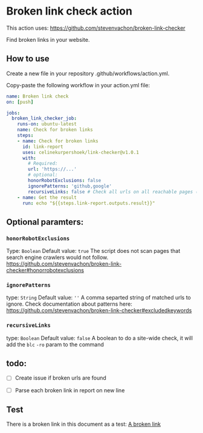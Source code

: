 # Broken link check action

This action uses: https://github.com/stevenvachon/broken-link-checker

Find broken links in your website.

## How to use
Create a new file in your repository .github/workflows/action.yml.

Copy-paste the following workflow in your action.yml file:

```yml
name: Broken link check
on: [push]

jobs:
  broken_link_checker_job:
    runs-on: ubuntu-latest
    name: Check for broken links
    steps:
    - name: Check for broken links
      id: link-report
      uses: celinekurpershoek/link-checker@v1.0.1
      with:
        # Required:
        url: 'https://...'
        # optional:
        honorRobotExclusions: false
        ignorePatterns: 'github,google'
        recursiveLinks: false # Check all urls on all reachable pages (could take a while)
    - name: Get the result
      run: echo "${{steps.link-report.outputs.result}}"
```

## Optional paramters:

### `honorRobotExclusions`
Type: `Boolean`
Default value: `true`
The script does not scan pages that search engine crawlers would not follow.
https://github.com/stevenvachon/broken-link-checker#honorrobotexclusions

### `ignorePatterns`
type: `String`
Default value: `''`
A comma separted string of matched urls to ignore. Check documentation about patterns here: https://github.com/stevenvachon/broken-link-checker#excludedkeywords

### `recursiveLinks`
type: `Boolean`
Default value: `false`
A boolean to do a site-wide check, it will add the `blc` `-ro` param to the command


## todo:
- [ ] Create issue if broken urls are found
- [ ] Parse each broken link in report on new line


## Test
There is a broken link in this document as a test:
[A broken link](http://jhgfdsadfghjklkjhgfdsasdfgh.com)
